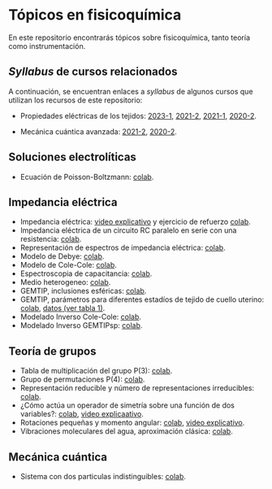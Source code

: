 # Tópicos en fisicoquímica
En este repositorio encontrarás tópicos sobre fisicoquímica, tanto teoría como instrumentación.

## *Syllabus* de cursos relacionados

A continuación, se encuentran enlaces a *syllabus* de algunos cursos que utilizan los recursos de este repositorio:

+ Propiedades eléctricas de los tejidos: [2023-1](https://weekapp.co/#/13wXmEtD7kksjQyoDro4j0XnLp_vX8aalTEACnHbQsBc/0), [2021-2](https://weekapp.co/#/12i48Td_bJafIi6VMKknenxOTTd4WMmiqxp4HhNAlxDY/1), [2021-1](https://weekapp.co/#/1AowputRMmtKZgczf_d3Yei9uFYxcmm4DJnMj5zgq5Z8/1), [2020-2](https://weekapp.co/#/1WHxjCQUlPxTOVzF6qrlhHSa5LIH0FLgbuyc6K7O_Gzg/0).

+ Mecánica cuántica avanzada: [2021-2](https://weekapp.co/#/1e9e0GrFn38glKQeWpfa4EfHZj9sJbOqBbrOTx936-QQ/0), [2020-2](https://weekapp.co/#/1ORJQOC0rXLhaU6Yz8GAoRPX7q2ZNTW0-pwZw_cp46Dc/0).

## Soluciones electrolíticas
+ Ecuación de Poisson-Boltzmann: [colab](https://colab.research.google.com/github/davidalejandromiranda/fisicoquimica/blob/master/electrolitos/EcuacionPoissonBoltzmann.ipynb).

## Impedancia eléctrica
+ Impedancia eléctrica: [video explicativo](https://youtu.be/Il2dNcMS3es) y ejercicio de refuerzo [colab](https://colab.research.google.com/github/davidalejandromiranda/fisicoquimica/blob/master/impedancia/impedancia_def_refuerzo.ipynb).
+ Impedancia eléctrica de un circuito RC paralelo en serie con una resistencia: [colab](https://colab.research.google.com/github/davidalejandromiranda/fisicoquimica/blob/master/impedancia/impedancia_experimento.ipynb).
+ Representación de espectros de impedancia eléctrica: [colab](https://colab.research.google.com/github/davidalejandromiranda/fisicoquimica/blob/master/impedancia/RepresentacionEspectrosImpedanciaElectrica.ipynb).
+ Modelo de Debye: [colab](https://colab.research.google.com/github/davidalejandromiranda/fisicoquimica/blob/master/impedancia/ModeloDebye.ipynb).
+ Modelo de Cole-Cole: [colab](https://colab.research.google.com/github/davidalejandromiranda/fisicoquimica/blob/master/impedancia/ModeloColeCole.ipynb).
+ Espectroscopia de capacitancia: [colab](https://colab.research.google.com/github/davidalejandromiranda/fisicoquimica/blob/master/impedancia/Espectroscopia_de_Capacitancia.ipynb).
+ Medio heterogeneo: [colab](https://colab.research.google.com/github/davidalejandromiranda/fisicoquimica/blob/master/impedancia/medio_heterogeneo.ipynb).
+ GEMTIP, inclusiones esféricas: [colab](https://colab.research.google.com/github/davidalejandromiranda/fisicoquimica/blob/master/impedancia/GEMTIP_InclusionesEsfericas.ipynb).
+ GEMTIP, parámetros para diferentes estadíos de tejido de cuello uterino: [colab](https://colab.research.google.com/github/davidalejandromiranda/fisicoquimica/blob/master/impedancia/GEMTIP_TissueDataModeling.ipynb), [datos (ver tabla 1)](https://iopscience.iop.org/article/10.1088/1742-6596/434/1/012056/pdf).
+ Modelado Inverso Cole-Cole: [colab](https://colab.research.google.com/github/davidalejandromiranda/fisicoquimica/blob/master/impedancia/ModeladoInversoColeCole.ipynb).
+ Modelado Inverso GEMTIPsp: [colab](https://colab.research.google.com/github/davidalejandromiranda/fisicoquimica/blob/master/impedancia/ModeladoInversoGEMTIPsp.ipynb).

## Teoría de grupos
+ Tabla de multiplicación del grupo P(3): [colab](https://colab.research.google.com/github/davidalejandromiranda/fisicoquimica/blob/master/quantum/tabla_multiplicacion_grupo_P3.ipynb).
+ Grupo de permutaciones P(4): [colab](https://colab.research.google.com/github/davidalejandromiranda/fisicoquimica/blob/master/quantum/grupo_permutacion_P4.ipynb).
+ Representación reducible y número de representaciones irreducibles: [colab](https://colab.research.google.com/github/davidalejandromiranda/fisicoquimica/blob/master/quantum/representaciones_reducibles.ipynb).
+ ¿Cómo actúa un operador de simetría sobre una función de dos variables?: [colab](https://colab.research.google.com/github/davidalejandromiranda/fisicoquimica/blob/master/quantum/Operador_Cn_Sobre_Funcion.ipynb), [video explicaativo](https://youtu.be/aR-XsWcDReM).
+ Rotaciones pequeñas y momento angular: [colab](https://colab.research.google.com/github/davidalejandromiranda/fisicoquimica/blob/master/quantum/rotation_3d.ipynb), [video explicativo](https://youtu.be/Xqgw87MM1dc).
+ Vibraciones moleculares del agua, aproximación clásica: [colab](https://colab.research.google.com/github/davidalejandromiranda/fisicoquimica/blob/master/quantum/vibraciones_moleculares_agua.ipynb).

## Mecánica cuántica
+ Sistema con dos particulas indistinguibles: [colab](https://colab.research.google.com/github/davidalejandromiranda/fisicoquimica/blob/master/quantum/two_qparticles.ipynb).